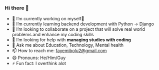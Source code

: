 ### Hi there 👋

- 🔭 I’m currently working on myself🥰 
- 🌱 I’m currently learning backend development with Python -> Django
- 👯 I’m looking to collaborate on a project that will solve real world problems and enhance my coding skills
- 🤔 I’m looking for help with **managing studies with coding**
- 💬 Ask me about Education, Technology, Mental health
- 📫 How to reach me: fayemibolu2@gmail.com
- 😄 Pronouns: He/Him/Guy
- ⚡ Fun fact: I overthink alot

<!--
**BOVAGE/bovage** is a ✨ _special_ ✨ repository because its `README.md` (this file) appears on your GitHub profile.

Here are some ideas to get you started:


-->
